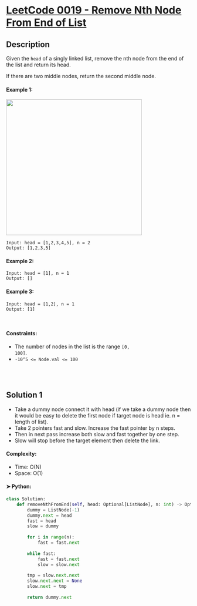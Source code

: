 


# [LeetCode 0019 - Remove Nth Node From End of List](https://leetcode.com/problems/remove-nth-node-from-end-of-list/description/)


## Description

Given the `head` of a singly linked list, remove the nth node from the end of the list and return its head.

If there are two middle nodes, return the second middle node.


#### Example 1:

<img alt="" src="https://assets.leetcode.com/uploads/2020/10/03/remove_ex1.jpg" style="width: 370px;" />

```
Input: head = [1,2,3,4,5], n = 2
Output: [1,2,3,5]
```

#### Example 2:

```
Input: head = [1], n = 1
Output: []
```

#### Example 3:
```
Input: head = [1,2], n = 1
Output: [1]
```

<br/>

#### Constraints:
  * The number of nodes in the list is the range <code>[0, 100]</code>.
  * <code>-10^5 <= Node.val <= 100</code>

<br/>


<br/>

## Solution 1
* Take a dummy node connect it with head (if we take a dummy node then it would be easy to delete the first node if target node is head ie. n = length of list).
* Take 2 pointers fast and slow. Increase the fast pointer by n steps.
* Then in next pass increase both slow and fast together by one step.
* Slow will stop before the target element then delete the link.

#### Complexity:
* Time: O(N)
* Space: O(1)

#### ➤ Python:
```python
class Solution:
    def removeNthFromEnd(self, head: Optional[ListNode], n: int) -> Optional[ListNode]:
        dummy = ListNode(-1)
        dummy.next = head
        fast = head
        slow = dummy
        
        for i in range(n):
            fast = fast.next
        
        while fast:
            fast = fast.next
            slow = slow.next
        
        tmp = slow.next.next
        slow.next.next = None
        slow.next = tmp
        
        return dummy.next
```

<!-- end -->
